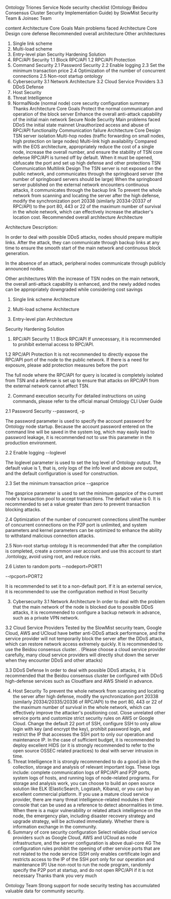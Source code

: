 Ontology Triones Service Node security checklist (Ontology Beidou Consensus Cluster Security Implementation Guide)
by SlowMist Security Team & Joinsec Team

content
Architecture Core Goals
Main problems faced
Architecture Core Design
core defense
Recommended overall architecture
Other architectures
1. Single link scheme
2. Multi-load scheme
3. Entry-level plan
Security Hardening Solution
1. RPC/API Security
1.1 Block RPC/API
1.2 RPC/API Protection
2. Command Security
2.1 Password Security
2.2 Enable logging
2.3 Set the minimum transaction price
2.4 Optimization of the number of concurrent connections
2.5 Non-root startup ontology
3. Cybersecurity
3.1 Network Architecture
3.2 Cloud Service Providers
3.3 DDoS Defense
4. Host Security
5. Threat Intelligence
6. NormalNode (normal node) core security configuration summary
Thanks
Architecture Core Goals
Protect the normal communication and operation of the block server
Enhance the overall anti-attack capability of the initial main network
Secure Node Security
Main problems faced
DDoS the initial state mainnet
Unauthorized access and abuse of RPC/API functionality
Communication failure
Architecture Core Design
TSN server isolation
Multi-hop nodes (traffic forwarding on small nodes, high protection on large nodes)
Multi-link high availability
Compared with the EOS architecture, appropriately reduce the cost of a single node, increase the overall number, and ensure the stability of TSN
core defense
RPC/API is turned off by default. When it must be opened, obfuscate the port and set up high defense and other protections
TSN Communication Multilink Design
The TSN server is not exposed on the public network, and communicates through the springboard server (the number of springboard servers should be large)
When the springboard server published on the external network encounters continuous attacks, it communicates through the backup link
To prevent the whole network from scanning and locating the server after the high defense, modify the synchronization port 20338 (similarly 20334-20337 of RPC/API) to the port 80, 443 or 22 of the maximum number of survival in the whole network, which can effectively increase the attacker's location cost.
Recommended overall architecture
Architecture

Architecture Description:

In order to deal with possible DDoS attacks, nodes should prepare multiple links. After the attack, they can communicate through backup links at any time to ensure the smooth start of the main network and continuous block generation.

In the absence of an attack, peripheral nodes communicate through publicly announced nodes.

Other architectures
With the increase of TSN nodes on the main network, the overall anti-attack capability is enhanced, and the newly added nodes can be appropriately downgraded while considering cost savings

1. Single link scheme
Architecture

2. Multi-load scheme
Architecture

3. Entry-level plan
Architecture

Security Hardening Solution
1. RPC/API Security
1.1 Block RPC/API
If unnecessary, it is recommended to prohibit external access to RPC/API.

1.2 RPC/API Protection
It is not recommended to directly expose the RPC/API port of the node to the public network. If there is a need for exposure, please add protection measures before the port

The full node where the RPC/API for query is located is completely isolated from TSN and a defense is set up to ensure that attacks on RPC/API from the external network cannot affect TSN.

2. Command execution security
For detailed instructions on using commands, please refer to the official manual Ontology CLI User Guide

2.1 Password Security
--password, -p

The password parameter is used to specify the account password for Ontology node startup. Because the account password entered on the command line will be saved in the system log, which may easily lead to password leakage, it is recommended not to use this parameter in the production environment.

2.2 Enable logging
--loglevel

The loglevel parameter is used to set the log level of Ontology output. The default value is 1, that is, only logs of the info level and above are output, and the default configuration is used for construction.

2.3 Set the minimum transaction price
--gasprice

The gasprice parameter is used to set the minimum gasprice of the current node's transaction pool to accept transactions. The default value is 0. It is recommended to set a value greater than zero to prevent transaction blocking attacks.

2.4 Optimization of the number of concurrent connections
ulimitThe number of concurrent connections on the P2P port is unlimited, and system parameters and kernel parameters can be optimized to enhance the ability to withstand malicious connection attacks.

2.5 Non-root startup ontology
It is recommended that after the compilation is completed, create a common user account and use this account to start ./ontology, avoid using root, and reduce risks.

2.6 Listen to random ports
--nodeport=PORT1

--rpcport=PORT2

It is recommended to set it to a non-default port. If it is an external service, it is recommended to use the configuration method in Host Security

3. Cybersecurity
3.1 Network Architecture
In order to deal with the problem that the main network of the node is blocked due to possible DDoS attacks, it is recommended to configure a backup network in advance, such as a private VPN network.

3.2 Cloud Service Providers
Tested by the SlowMist security team, Google Cloud, AWS and UCloud have better anti-DDoS attack performance, and the service provider will not temporarily block the server after the DDoS attack, which can restore network access extremely quickly. It is recommended to use the Beidou consensus cluster. . (Please choose a cloud service provider carefully, many cloud service providers will directly shut down the server when they encounter DDoS and other attacks)

3.3 DDoS Defense
In order to deal with possible DDoS attacks, it is recommended that the Beidou consensus cluster be configured with DDoS high-defense services such as Cloudflare and AWS Shield in advance.

4. Host Security
To prevent the whole network from scanning and locating the server after high defense, modify the synchronization port 20338 (similarly 20334/20335/20336 of RPC/API) to the port 80, 443 or 22 of the maximum number of survival in the whole network, which can effectively improve the attacker's positioning cost.
Close unrelated other service ports and customize strict security rules on AWS or Google Cloud.
Change the default 22 port of SSH, configure SSH to only allow login with key (and encrypt the key), prohibit password login, and restrict the IP that accesses the SSH port to only our operation and maintenance IP.
In the case of sufficient budget, it is recommended to deploy excellent HIDS (or it is strongly recommended to refer to the open source OSSEC related practices) to deal with server intrusion in time.
5. Threat Intelligence
It is strongly recommended to do a good job in the collection, storage and analysis of relevant important logs. These logs include: complete communication logs of RPC/API and P2P ports, system logs of hosts, and running logs of node-related programs. For storage and analysis work, you can choose to build an open source solution like ELK (ElasticSearch, Logstash, Kibana), or you can buy an excellent commercial platform.
If you use a mature cloud service provider, there are many threat intelligence-related modules in their console that can be used as a reference to detect abnormalities in time.
When there is a major vulnerability or related attack intelligence on the node, the emergency plan, including disaster recovery strategy and upgrade strategy, will be activated immediately.
Whether there is information exchange in the community.
6. Summary of core security configuration
Select reliable cloud service providers such as Google Cloud, AWS and UCloud as node infrastructure, and the server configuration is above dual-core 4G
The configuration rules prohibit the opening of other service ports that are not related to the node service (SSH only enables certificate login and restricts access to the IP of the SSH port only for our operation and maintenance IP)
Use non-root to run the node program, randomly specify the P2P port at startup, and do not open RPC/API if it is not necessary
Thanks
thank you very much

Ontology Team
Strong support for node security testing has accumulated valuable data for community security.
